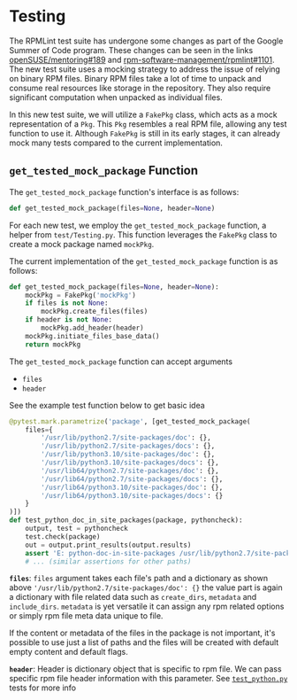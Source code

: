 # Testing

The RPMLint test suite has undergone some changes as part of the Google Summer of Code program. These changes can be seen in the links [openSUSE/mentoring#189](https://github.com/openSUSE/mentoring/issues/189) and [rpm-software-management/rpmlint#1101](https://github.com/rpm-software-management/rpmlint/pull/1101). The new test suite uses a mocking strategy to address the issue of relying on binary RPM files. Binary RPM files take a lot of time to unpack and consume real resources like storage in the repository. They also require significant computation when unpacked as individual files.

In this new test suite, we will utilize a `FakePkg` class, which acts as a mock representation of a `Pkg`. This `Pkg` resembles a real RPM file, allowing any test function to use it. Although `FakePkg` is still in its early stages, it can already mock many tests compared to the current implementation.

## `get_tested_mock_package` Function

The `get_tested_mock_package` function's interface is as follows:

```python
def get_tested_mock_package(files=None, header=None)
```

For each new test, we employ the `get_tested_mock_package` function, a helper from `test/Testing.py`. This function leverages the `FakePkg` class to create a mock package named `mockPkg`.

The current implementation of the `get_tested_mock_package` function is as follows:

```python
def get_tested_mock_package(files=None, header=None):
    mockPkg = FakePkg('mockPkg')
    if files is not None:
        mockPkg.create_files(files)
    if header is not None:
        mockPkg.add_header(header)
    mockPkg.initiate_files_base_data()
    return mockPkg
```

The `get_tested_mock_package` function can accept arguments
- `files`
- `header`

See the example test function below to get basic idea

```python
@pytest.mark.parametrize('package', [get_tested_mock_package(
    files={
        '/usr/lib/python2.7/site-packages/doc': {},
        '/usr/lib/python2.7/site-packages/docs': {},
        '/usr/lib/python3.10/site-packages/doc': {},
        '/usr/lib/python3.10/site-packages/docs': {},
        '/usr/lib64/python2.7/site-packages/doc': {},
        '/usr/lib64/python2.7/site-packages/docs': {},
        '/usr/lib64/python3.10/site-packages/doc': {},
        '/usr/lib64/python3.10/site-packages/docs': {}
    }
)])
def test_python_doc_in_site_packages(package, pythoncheck):
    output, test = pythoncheck
    test.check(package)
    out = output.print_results(output.results)
    assert 'E: python-doc-in-site-packages /usr/lib/python2.7/site-packages/doc' in out
    # ... (similar assertions for other paths)
```

**`files`**:
`files` argument takes each file's path and a dictionary as shown above `'/usr/lib/python2.7/site-packages/doc': {}` the value part is again a dictionary with file related data such as `create_dirs`, `metadata` and `include_dirs`. `metadata` is yet versatile it can assign any rpm related options or simply rpm file meta data unique to file.

If the content or metadata of the files in the package is not important, it's
possible to use just a list of paths and the files will be created with default
empty content and default flags.

**`header`**:
Header is dictionary object that is specific to rpm file. We can pass specific rpm file header information with this parameter. See [`test_python.py`](https://github.com/afrid18/rpmlint/blob/c7e36548742f94acc9e102dc328605fdea06329c/test/test_python.py#L183) tests for more info

